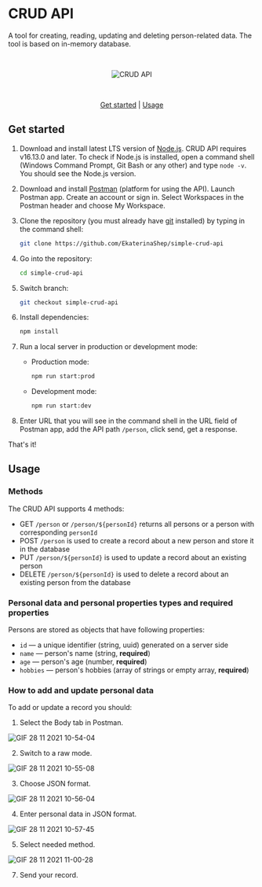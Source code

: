 # CRUD API

A tool for creating, reading, updating and deleting person-related data. The tool is based on in-memory database.

<br/>

<p align="center">
<img src="https://user-images.githubusercontent.com/77797681/143687048-9d38dd33-27d9-47e4-b3ba-0ee07b716f1e.jpg" alt="CRUD API"/>
</p>

<br/>

<p align="center">
<a href="#get-started">Get started</a> | <a href="#usage">Usage</a>
</p>


## Get started

1. Download and install latest LTS version of [Node.js](https://nodejs.org/en/). CRUD API requires v16.13.0 and later. To check if Node.js is installed, open a command shell (Windows Command Prompt, Git Bash or any other) and type `node -v`. You should see the Node.js version.

2. Download and install [Postman](https://www.postman.com/downloads/) (platform for using the API). Launch Postman app. Create an account or sign in. Select Workspaces in the Postman header and choose My Workspace.

3. Clone the repository (you must already have [git](https://git-scm.com/downloads) installed) by typing in the command shell:

   ```sh
   git clone https://github.com/EkaterinaShep/simple-crud-api
   ```

4. Go into the repository:

   ```sh
   cd simple-crud-api
   ```

5. Switch branch:

   ```sh
   git checkout simple-crud-api
   ```

6. Install dependencies:

   ```sh
   npm install
   ```

7. Run a local server in production or development mode:

   - Production mode:

     ```sh
     npm run start:prod
     ```

   - Development mode:

     ```sh
     npm run start:dev
     ```

8. Enter URL that you will see in the command shell in the URL field of Postman app, add the API path `/person`, click send, get a response.

That's it!

## Usage

### Methods

The CRUD API supports 4 methods:

- GET `/person` or `/person/${personId}` returns all persons or a person with corresponding `personId`
- POST `/person` is used to create a record about a new person and store it in the database
- PUT `/person/${personId}` is used to update a record about an existing person
- DELETE `/person/${personId}` is used to delete a record about an existing person from the database

### Personal data and personal properties types and required properties
Persons are stored as objects that have following properties:

- `id` — a unique identifier (string, uuid) generated on a server side
- `name` — person's name (string, **required**)
- `age` — person's age (number, **required**)
- `hobbies` — person's hobbies (array of strings or empty array, **required**)

### How to add and update personal data
To add or update a record you should:
1. Select the Body tab in Postman.

![GIF 28 11 2021 10-54-04](https://user-images.githubusercontent.com/77797681/143734403-8dfdaedc-9c33-47b0-a3b2-ab18c636d5b6.gif)

2. Switch to a raw mode.

![GIF 28 11 2021 10-55-08](https://user-images.githubusercontent.com/77797681/143734449-b5cf017c-05d8-4b6d-be9b-ff08a9475f43.gif)


3. Choose JSON format.

![GIF 28 11 2021 10-56-04](https://user-images.githubusercontent.com/77797681/143734460-16273bab-a053-403f-86ce-a0c9b6e847f7.gif)


4. Enter personal data in JSON format.

![GIF 28 11 2021 10-57-45](https://user-images.githubusercontent.com/77797681/143734528-b0b86915-5d8d-40bf-a786-c19aba296901.gif)
 
5. Select needed method.

![GIF 28 11 2021 11-00-28](https://user-images.githubusercontent.com/77797681/143734623-e6d4c494-dee2-4f27-8d23-bff209fded18.gif)

7. Send your record.

